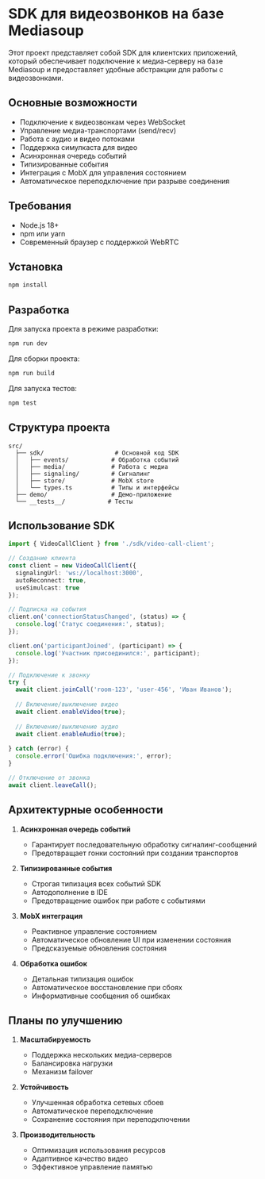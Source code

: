 # SDK для видеозвонков на базе Mediasoup

Этот проект представляет собой SDK для клиентских приложений, который обеспечивает подключение к медиа-серверу на базе Mediasoup и предоставляет удобные абстракции для работы с видеозвонками.

## Основные возможности

- Подключение к видеозвонкам через WebSocket
- Управление медиа-транспортами (send/recv)
- Работа с аудио и видео потоками
- Поддержка симулкаста для видео
- Асинхронная очередь событий
- Типизированные события
- Интеграция с MobX для управления состоянием
- Автоматическое переподключение при разрыве соединения

## Требования

- Node.js 18+
- npm или yarn
- Современный браузер с поддержкой WebRTC

## Установка

```bash
npm install
```

## Разработка

Для запуска проекта в режиме разработки:

```bash
npm run dev
```

Для сборки проекта:

```bash
npm run build
```

Для запуска тестов:

```bash
npm test
```

## Структура проекта

```
src/
  ├── sdk/                    # Основной код SDK
  │   ├── events/            # Обработка событий
  │   ├── media/             # Работа с медиа
  │   ├── signaling/         # Сигналинг
  │   ├── store/             # MobX store
  │   └── types.ts           # Типы и интерфейсы
  ├── demo/                  # Демо-приложение
  └── __tests__/            # Тесты
```

## Использование SDK

```typescript
import { VideoCallClient } from './sdk/video-call-client';

// Создание клиента
const client = new VideoCallClient({
  signalingUrl: 'ws://localhost:3000',
  autoReconnect: true,
  useSimulcast: true
});

// Подписка на события
client.on('connectionStatusChanged', (status) => {
  console.log('Статус соединения:', status);
});

client.on('participantJoined', (participant) => {
  console.log('Участник присоединился:', participant);
});

// Подключение к звонку
try {
  await client.joinCall('room-123', 'user-456', 'Иван Иванов');
  
  // Включение/выключение видео
  await client.enableVideo(true);
  
  // Включение/выключение аудио
  await client.enableAudio(true);
  
} catch (error) {
  console.error('Ошибка подключения:', error);
}

// Отключение от звонка
await client.leaveCall();
```

## Архитектурные особенности

1. **Асинхронная очередь событий**
   - Гарантирует последовательную обработку сигналинг-сообщений
   - Предотвращает гонки состояний при создании транспортов

2. **Типизированные события**
   - Строгая типизация всех событий SDK
   - Автодополнение в IDE
   - Предотвращение ошибок при работе с событиями

3. **MobX интеграция**
   - Реактивное управление состоянием
   - Автоматическое обновление UI при изменении состояния
   - Предсказуемые обновления состояния

4. **Обработка ошибок**
   - Детальная типизация ошибок
   - Автоматическое восстановление при сбоях
   - Информативные сообщения об ошибках

## Планы по улучшению

1. **Масштабируемость**
   - Поддержка нескольких медиа-серверов
   - Балансировка нагрузки
   - Механизм failover

2. **Устойчивость**
   - Улучшенная обработка сетевых сбоев
   - Автоматическое переподключение
   - Сохранение состояния при переподключении

3. **Производительность**
   - Оптимизация использования ресурсов
   - Адаптивное качество видео
   - Эффективное управление памятью